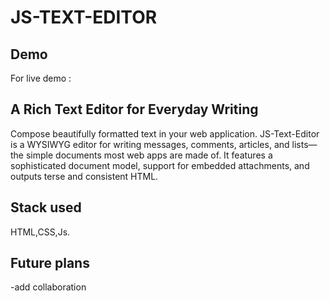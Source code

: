 # JS-TEXT-EDITOR


 
 ## Demo
 For live demo : 
 
## A Rich Text Editor for Everyday Writing
Compose beautifully formatted text in your web application. JS-Text-Editor is a WYSIWYG editor for writing messages, comments, articles, and lists—the simple documents most web apps are made of. It features a sophisticated document model, support for embedded attachments, and outputs terse and consistent HTML.

## Stack used
HTML,CSS,Js.

## Future plans
  -add collaboration
